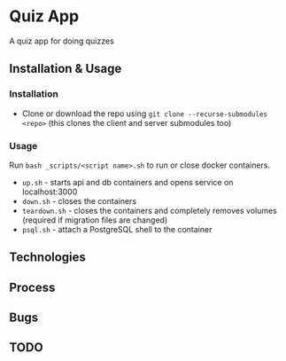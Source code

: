 # Quiz App

A quiz app for doing quizzes

## Installation & Usage

### Installation

* Clone or download the repo using `git clone --recurse-submodules <repo>` (this clones the client and server submodules too)

### Usage

Run `bash _scripts/<script name>.sh` to run or close docker containers.
* `up.sh` - starts api and db containers and opens service on localhost:3000
* `down.sh` - closes the containers
* `teardown.sh` - closes the containers and completely removes volumes (required if migration files are changed)
* `psql.sh` - attach a PostgreSQL shell to the container

## Technologies

## Process

## Bugs

## TODO

